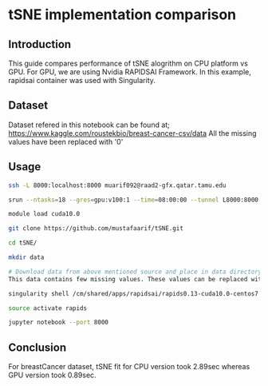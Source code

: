 # tSNE implementation comparison

## Introduction

This guide compares performance of tSNE alogrithm on CPU platform vs GPU. For GPU, we are using Nvidia RAPIDSAI Framework.
In this example, rapidsai container was used with Singularity.

## Dataset

Dataset refered in this notebook can be found at; https://www.kaggle.com/roustekbio/breast-cancer-csv/data
All the missing values have been replaced with '0'

## Usage

```sh
ssh -L 8000:localhost:8000 muarif092@raad2-gfx.qatar.tamu.edu

srun --ntasks=18 --gres=gpu:v100:1 --time=08:00:00 --tunnel L8000:8000 --pty /bin/bash

module load cuda10.0

git clone https://github.com/mustafaarif/tSNE.git

cd tSNE/

mkdir data

# Download data from above mentioned source and place in data directory.
This data contains few missing values. These values can be replaced with 0.

singularity shell /cm/shared/apps/rapidsai/rapids0.13-cuda10.0-centos7

source activate rapids

jupyter notebook --port 8000
```
## Conclusion

For breastCancer dataset, tSNE fit for CPU version took 2.89sec whereas GPU version took 0.89sec.
